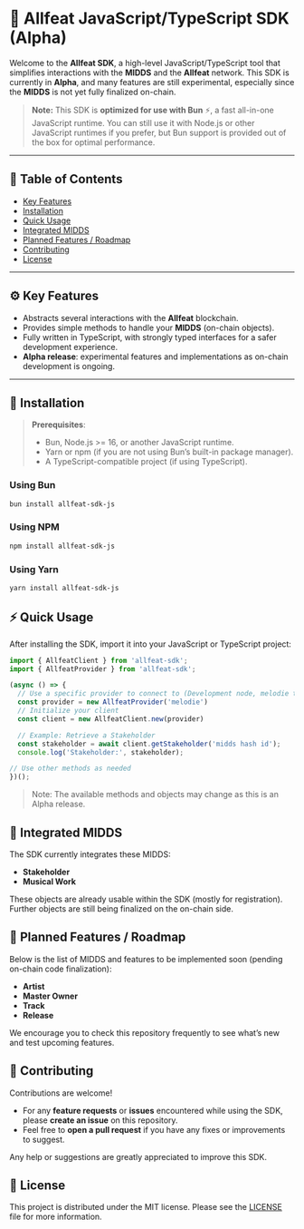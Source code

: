 # 🚀 Allfeat JavaScript/TypeScript SDK (Alpha)

Welcome to the **Allfeat SDK**, a high-level JavaScript/TypeScript tool that simplifies interactions with the **MIDDS** and the **Allfeat** network. This SDK is currently in **Alpha**, and many features are still experimental, especially since the **MIDDS** is not yet fully finalized on-chain.

> **Note:** This SDK is **optimized for use with Bun** ⚡, a fast all-in-one JavaScript runtime. You can still use it with Node.js or other JavaScript runtimes if you prefer, but Bun support is provided out of the box for optimal performance.

---

## 📖 Table of Contents

- [Key Features](#key-features)
- [Installation](#installation)
- [Quick Usage](#quick-usage)
- [Integrated MIDDS](#integrated-midds)
- [Planned Features / Roadmap](#planned-features--roadmap)
- [Contributing](#contributing)
- [License](#license)

---

## ⚙️ Key Features

- Abstracts several interactions with the **Allfeat** blockchain.
- Provides simple methods to handle your **MIDDS** (on-chain objects).
- Fully written in TypeScript, with strongly typed interfaces for a safer development experience.
- **Alpha release**: experimental features and implementations as on-chain development is ongoing.

---

## 🔨 Installation

> **Prerequisites**:
> - Bun, Node.js >= 16, or another JavaScript runtime.
> - Yarn or npm (if you are not using Bun’s built-in package manager).
> - A TypeScript-compatible project (if using TypeScript).

### Using Bun

```bash
bun install allfeat-sdk-js
```

### Using NPM

```bash
npm install allfeat-sdk-js
```

### Using Yarn

```bash
yarn install allfeat-sdk-js
```

## ⚡ Quick Usage

After installing the SDK, import it into your JavaScript or TypeScript project:

```typescript
import { AllfeatClient } from 'allfeat-sdk';
import { AllfeatProvider } from 'allfeat-sdk';

(async () => {
  // Use a specific provider to connect to (Development node, melodie testnet...)
  const provider = new AllfeatProvider('melodie')
  // Initialize your client
  const client = new AllfeatClient.new(provider)

  // Example: Retrieve a Stakeholder
  const stakeholder = await client.getStakeholder('midds hash id');
  console.log('Stakeholder:', stakeholder);

// Use other methods as needed
})();
```

> Note: The available methods and objects may change as this is an Alpha release.

## 🔗 Integrated MIDDS

The SDK currently integrates these MIDDS:

- **Stakeholder**
- **Musical Work**

These objects are already usable within the SDK (mostly for registration). Further objects are still being finalized on the on-chain side.

## 🌟 Planned Features / Roadmap

Below is the list of MIDDS and features to be implemented soon (pending on-chain code finalization):

- **Artist**
- **Master Owner**
- **Track**
- **Release**

We encourage you to check this repository frequently to see what’s new and test upcoming features.

## 🤝 Contributing

Contributions are welcome!

- For any **feature requests** or **issues** encountered while using the SDK, please **create an issue** on this repository.
- Feel free to **open a pull request** if you have any fixes or improvements to suggest.

Any help or suggestions are greatly appreciated to improve this SDK.

## 📄 License

This project is distributed under the MIT license. Please see the [LICENSE](./LICENSE) file for more information.
